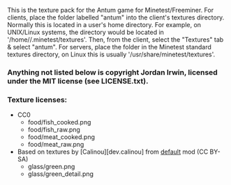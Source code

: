This is the texture pack for the Antum game for Minetest/Freeminer. For clients, place the folder labelled "antum" into the client's textures directory. Normally this is located in a user's home directory. For example, on UNIX/Linux systems, the directory would be located in '/home/<username>/.minetest/textures'. Then, from the client, select the "Textures" tab & select "antum". For servers, place the folder in the Minetest standard textures directory, on Linux this is usually '/usr/share/minetest/textures'.


### Anything not listed below is copyright Jordan Irwin, licensed under the MIT license (see LICENSE.txt).

### Texture licenses:
* CC0
    * food/fish_cooked.png
    * food/fish_raw.png
    * food/meat_cooked.png
    * food/meat_raw.png
* Based on textures by [Calinou][dev.calinou] from [default][mod.default] mod (CC BY-SA)
	* glass/green.png
	* glass/green_detail.png


[mod.default]: https://github.com/minetest/minetest_game/tree/master/mods/default
